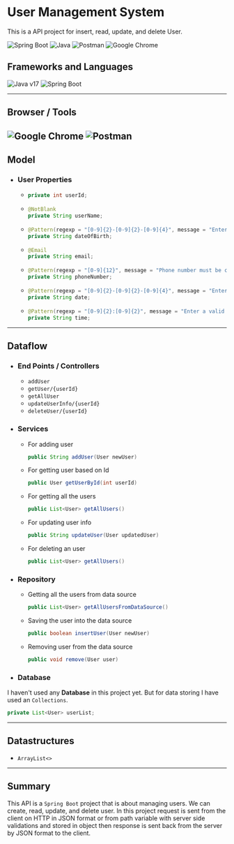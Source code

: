 # User Management System
This is a API project for insert, read, update, and delete User.

![Spring Boot](https://img.shields.io/badge/Spring_Boot-F2F4F9?style=for-the-badge&logo=spring-boot "Spring Boot") ![Java](https://img.shields.io/badge/java-%23ED8B00.svg?style=for-the-badge&logo=openjdk&logoColor=white "Java") ![Postman](https://img.shields.io/badge/Postman-FF6C37?style=for-the-badge&logo=postman&logoColor=white "Postman") ![Google Chrome](https://img.shields.io/badge/Google%20Chrome-4285F4?style=for-the-badge&logo=GoogleChrome&logoColor=white "Google Chrome")

## Frameworks and Languages
![Java v17](https://img.shields.io/badge/Java-v17-green "Java 17") ![Spring Boot](https://img.shields.io/badge/Spring%20Boot-v3.0.5-brightgreen "Spring Boot v3.0.5")

---
## Browser / Tools
![Google Chrome](https://img.shields.io/badge/Google%20Chrome-v112.0.5615.138-yellow "Google Chrome") ![Postman](https://img.shields.io/badge/Postman-v10.13.0-orange "Postman")
---

## Model
- ### User Properties
    - ```java
      private int userId;
      ```
    - ```java
      @NotBlank
      private String userName;
      ```
    - ```java
      @Pattern(regexp = "[0-9]{2}-[0-9]{2}-[0-9]{4}", message = "Enter a valid date (DD-MM-YYYY)")
      private String dateOfBirth;
      ```
    - ```java
      @Email
      private String email;
      ```
    - ```java
      @Pattern(regexp = "[0-9]{12}", message = "Phone number must be contains 12 digits!")
      private String phoneNumber;
      ```
    - ```java
      @Pattern(regexp = "[0-9]{2}-[0-9]{2}-[0-9]{4}", message = "Enter a valid date (DD-MM-YYYY)")
      private String date;
      ```
    - ```java
      @Pattern(regexp = "[0-9]{2}:[0-9]{2}", message = "Enter a valid time (HH:MM)")
      private String time;
      ```
---
## Dataflow
- ### End Points / Controllers
    - `addUser` 
    - `getUser/{userId}`
    - `getAllUser`
    - `updateUserInfo/{userId}`
    - `deleteUser/{userId}`
- ### Services
    - For adding user
        ```java
        public String addUser(User newUser)
        ```
    - For getting user based on Id
        ```java
        public User getUserById(int userId)
        ```
    - For getting all the users
        ```java
        public List<User> getAllUsers() 
        ```
    - For updating user info
        ```java
        public String updateUser(User updatedUser) 
        ```
    - For deleting an user
        ```java
        public List<User> getAllUsers() 
        ```
- ### Repository
    - Getting all the users from data source
        ```java
        public List<User> getAllUsersFromDataSource()
        ```
    - Saving the user into the data source
        ```java
        public boolean insertUser(User newUser)
        ```
    - Removing user from the data source
        ```java
        public void remove(User user)
        ```
- ### Database
I haven't used any **Database** in this project yet. But for data storing I have used an `Collections`.

```java
private List<User> userList;
```
---
## Datastructures
- `ArrayList<>`
---
## Summary
This API is a `Spring Boot` project that is about managing users. We can create, read, update, and delete user. In this project request is sent from the client on HTTP in JSON format or from path variable with server side validations and stored in object then response is sent back from the server by JSON format to the client.
